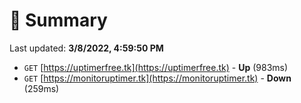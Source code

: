# 📖 Summary
Last updated: **3/8/2022, 4:59:50 PM**

- `GET` [https://uptimerfree.tk](https://uptimerfree.tk) - **Up** (983ms)
- `GET` [https://monitoruptimer.tk](https://monitoruptimer.tk) - **Down** (259ms)
